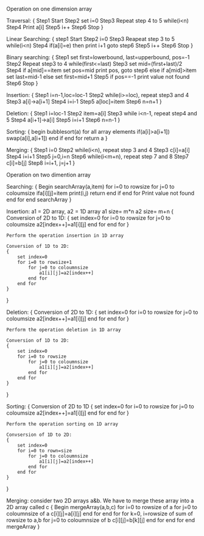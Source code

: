 Operation on one dimension array

Traversal:
{
    Step1   Start
    Step2   set i=0
    Step3   Repeat step 4 to 5 while(i<n)
    Step4   Print a[i]
    Step5   i++
    Step6   Stop
}


Linear Searching:
{
    step1   Start
    Step2   i=0
    Step3   Reapeat step 3 to 5 while(i<n)
    Step4   if(a[i]=e)
            then print i+1 goto step6
    Step5   i++
    Step6   Stop
}


Binary searching:
{
    Step1   set first=lowerbound, last=upperbound, pos=-1
    Step2   Repeat step3 to 4 while(first<=last)
    Step3   set mid=(first+last)/2
    Step4   if a[mid]==item
            set pos=mid
            print pos, goto step6
            else if a[mid]>item
            set last=mid-1
            else
            set first=mid+1
    Step5   if pos==-1 print value not found
    Step6   Stop
}

Insertion:
{
    Step1   i=n-1,loc=loc-1
    Step2   while(i>=loc), repeat step3 and 4
    Step3   a[i]->a[i+1]
    Step4   i=i-1
    Step5   a[loc]=item
    Step6   n=n+1
}

Deletion:
{
    Step1   i=loc-1
    Step2   item=a[i]
    Step3   while i<n-1, repeat step4 and 5
    Step4   a[i+1]->a[i]
    Step5   i=i+1
    Step6   n=n-1
}

Sorting:
{
    begin bubblesort(a)
    for all array elements
        if(a[i]>a[i+1])
            swap(a[i],a[i+1])
        end if
    end for
    return a
}

Merging:
{
    Step1   i=0
    Step2   while(i<n), repeat step 3 and 4
    Step3   c[i]=a[i]
    Step4   i=i+1
    Step5   j=0,i=n
    Step6   while(i<m+n), repeat step 7 and 8
    Step7   c[i]=b[j]
    Step8   i=i+1, j=j+1
}

Operation on two dimention array

Searching:
{
    Begin searchArray(a,item)
    for i=0 to rowsize
        for j=0 to coloumsize
            ifa[i][j]=item
                print(i,j)
                return
            end if
        end for
        Print value not found
    end for
    end searchArray
}

Insertion:
a1 = 2D array, a2 = 1D array
a1 size= m*n
a2 size= m+n
{
    Conversion of 2D to 1D:
    {
        set index=0
        for i=0 to rowsize
            for j=0 to coloumsize
                a2[index++]=a1[i][j]
            end for
        end for
    }

    Perform the operation insertion in 1D array

    Conversion of 1D to 2D:
    {
        set index=0
        for i=0 to rowsize+1
            for j=0 to coloumnsize
                a1[i][j]=a2[index++]
            end for
        end for
    }
}

Deletion:
{
    Conversion of 2D to 1D:
    {
        set index=0
        for i=0 to rowsize
            for j=0 to coloumsize
                a2[index++]=a1[i][j]
            end for
        end for
    }

    Perform the operation deletion in 1D array

    Conversion of 1D to 2D:
    {
        set index=0
        for i=0 to rowsize
            for j=0 to coloumnsize
                a1[i][j]=a2[index++]
            end for
        end for
    }
}

Sorting:
{
    Conversion of 2D to 1D
    {
        set index=0
        for i=0 to rowsize
            for j=0 to coloumsize
                a2[index++]=a1[i][j]
            end for
        end for
    }

    Perform the operation sorting on 1D array

    Convsersion of 1D to 2D:
    {
        set index=0
        for i=0 to rown=size
            for j=0 to coloumnsize
                a1[i][j]=a2[index++]
            end for
        end for
    }
   
}

Merging:
consider two 2D arrays a&b. We have to merge these array into a 2D array called c
{
    Begin mergeArray(a,b,c)
    for i=0 to rowsize of a
        for j=0 to coloumnsize of a
            c[i][j]=a[i][j]
        end for
    end for
    for k=0, i=rowsize of sum of rowsize to a,b
        for j=0 to coloumnsize of b
            c[i][j]=b[k][j]
        end for
    end for
    end mergeArray
}